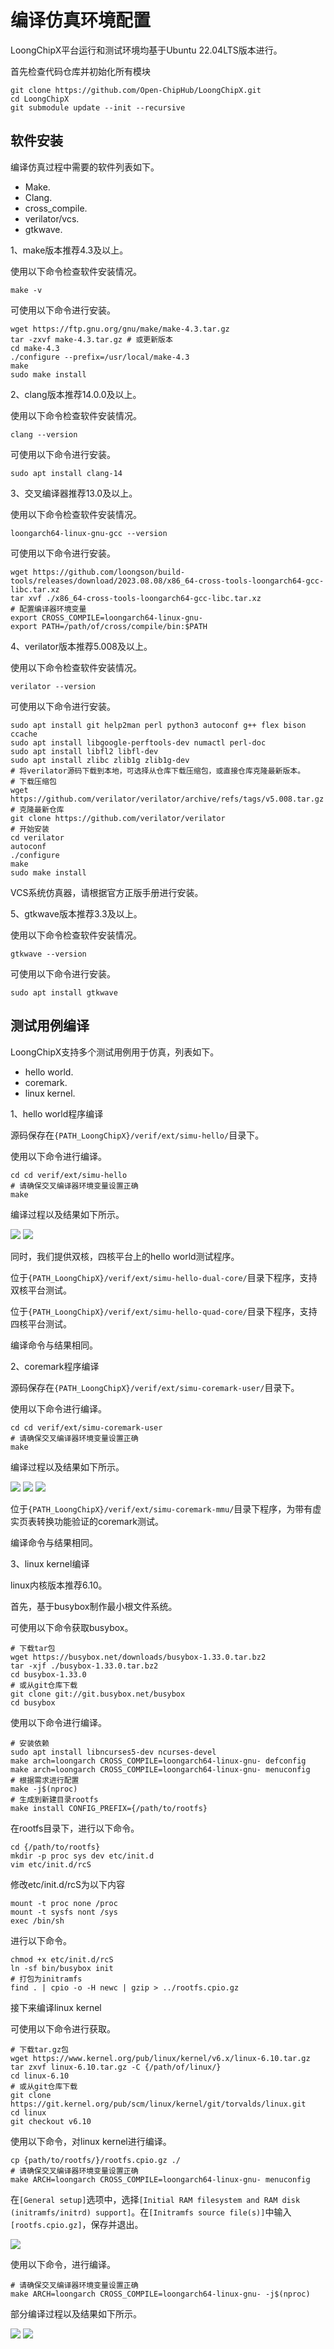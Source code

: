 # 编译仿真环境配置

LoongChipX平台运行和测试环境均基于Ubuntu 22.04LTS版本进行。

首先检查代码仓库并初始化所有模块
``` shell
git clone https://github.com/Open-ChipHub/LoongChipX.git
cd LoongChipX
git submodule update --init --recursive
```

## 软件安装
编译仿真过程中需要的软件列表如下。
- Make.
- Clang.
- cross_compile.
- verilator/vcs.
- gtkwave.

1、make版本推荐4.3及以上。

使用以下命令检查软件安装情况。
``` shell
make -v
```
可使用以下命令进行安装。
``` shell
wget https://ftp.gnu.org/gnu/make/make-4.3.tar.gz
tar -zxvf make-4.3.tar.gz # 或更新版本
cd make-4.3
./configure --prefix=/usr/local/make-4.3
make
sudo make install
```

2、clang版本推荐14.0.0及以上。

使用以下命令检查软件安装情况。
``` shell
clang --version
```
可使用以下命令进行安装。
``` shell
sudo apt install clang-14
```

3、交叉编译器推荐13.0及以上。

使用以下命令检查软件安装情况。
``` shell
loongarch64-linux-gnu-gcc --version
```
可使用以下命令进行安装。
``` shell
wget https://github.com/loongson/build-tools/releases/download/2023.08.08/x86_64-cross-tools-loongarch64-gcc-libc.tar.xz
tar xvf ./x86_64-cross-tools-loongarch64-gcc-libc.tar.xz
# 配置编译器环境变量
export CROSS_COMPILE=loongarch64-linux-gnu-
export PATH=/path/of/cross/compile/bin:$PATH
```

4、verilator版本推荐5.008及以上。

使用以下命令检查软件安装情况。
``` shell
verilator --version
```
可使用以下命令进行安装。
``` shell
sudo apt install git help2man perl python3 autoconf g++ flex bison ccache
sudo apt install libgoogle-perftools-dev numactl perl-doc
sudo apt install libfl2 libfl-dev
sudo apt install zlibc zlib1g zlib1g-dev
# 将verilator源码下载到本地，可选择从仓库下载压缩包，或直接仓库克隆最新版本。
# 下载压缩包
wget https://github.com/verilator/verilator/archive/refs/tags/v5.008.tar.gz
# 克隆最新仓库
git clone https://github.com/verilator/verilator
# 开始安装
cd verilator
autoconf
./configure
make
sudo make install
```

VCS系统仿真器，请根据官方正版手册进行安装。

5、gtkwave版本推荐3.3及以上。

使用以下命令检查软件安装情况。
``` shell
gtkwave --version
```
可使用以下命令进行安装。
``` shell
sudo apt install gtkwave
```

## 测试用例编译
LoongChipX支持多个测试用例用于仿真，列表如下。
- hello world.
- coremark.
- linux kernel.

1、hello world程序编译

源码保存在`{PATH_LoongChipX}/verif/ext/simu-hello/`目录下。

使用以下命令进行编译。
``` shell
cd cd verif/ext/simu-hello
# 请确保交叉编译器环境变量设置正确
make
```
编译过程以及结果如下所示。

![](../_static/sim/env/hello_run.png)
![](../_static/sim/env/hello_output.png)

同时，我们提供双核，四核平台上的hello world测试程序。

位于`{PATH_LoongChipX}/verif/ext/simu-hello-dual-core/`目录下程序，支持双核平台测试。

位于`{PATH_LoongChipX}/verif/ext/simu-hello-quad-core/`目录下程序，支持四核平台测试。

编译命令与结果相同。

2、coremark程序编译

源码保存在`{PATH_LoongChipX}/verif/ext/simu-coremark-user/`目录下。

使用以下命令进行编译。
``` shell
cd cd verif/ext/simu-coremark-user
# 请确保交叉编译器环境变量设置正确
make
```
编译过程以及结果如下所示。

![](../_static/sim/env/coremark_run_1.png)
![](../_static/sim/env/coremark_run_2.png)
![](../_static/sim/env/coremark_output.png)

位于`{PATH_LoongChipX}/verif/ext/simu-coremark-mmu/`目录下程序，为带有虚实页表转换功能验证的coremark测试。

编译命令与结果相同。

3、linux kernel编译

linux内核版本推荐6.10。

首先，基于busybox制作最小根文件系统。

可使用以下命令获取busybox。
```shell
# 下载tar包
wget https://busybox.net/downloads/busybox-1.33.0.tar.bz2
tar -xjf ./busybox-1.33.0.tar.bz2
cd busybox-1.33.0
# 或从git仓库下载
git clone git://git.busybox.net/busybox
cd busybox
```
使用以下命令进行编译。
``` shell
# 安装依赖
sudo apt install libncurses5-dev ncurses-devel
make arch=loongarch CROSS_COMPILE=loongarch64-linux-gnu- defconfig
make arch=loongarch CROSS_COMPILE=loongarch64-linux-gnu- menuconfig
# 根据需求进行配置
make -j$(nproc)
# 生成到新建目录rootfs
make install CONFIG_PREFIX={/path/to/rootfs}
```
在rootfs目录下，进行以下命令。
``` shell
cd {/path/to/rootfs}
mkdir -p proc sys dev etc/init.d
vim etc/init.d/rcS
```
修改etc/init.d/rcS为以下内容
``` shell
mount -t proc none /proc
mount -t sysfs nont /sys
exec /bin/sh
```
进行以下命令。
``` shell
chmod +x etc/init.d/rcS
ln -sf bin/busybox init
# 打包为initramfs
find . | cpio -o -H newc | gzip > ../rootfs.cpio.gz
```

接下来编译linux kernel

可使用以下命令进行获取。
``` shell
# 下载tar.gz包
wget https://www.kernel.org/pub/linux/kernel/v6.x/linux-6.10.tar.gz
tar zxvf linux-6.10.tar.gz -C {/path/of/linux/}
cd linux-6.10
# 或从git仓库下载
git clone https://git.kernel.org/pub/scm/linux/kernel/git/torvalds/linux.git
cd linux
git checkout v6.10
```

使用以下命令，对linux kernel进行编译。
``` shell
cp {path/to/rootfs/}/rootfs.cpio.gz ./
# 请确保交叉编译器环境变量设置正确
make ARCH=loongarch CROSS_COMPILE=loongarch64-linux-gnu- menuconfig
```
在`[General setup]`选项中，选择`[Initial RAM filesystem and RAM disk (initramfs/initrd) support]`。在`[Initramfs source file(s)]`中输入`[rootfs.cpio.gz]`，保存并退出。

![](../_static/sim/env/kernel_config.png)

使用以下命令，进行编译。
``` shell
# 请确保交叉编译器环境变量设置正确
make ARCH=loongarch CROSS_COMPILE=loongarch64-linux-gnu- -j$(nproc)
```
部分编译过程以及结果如下所示。

![](../_static/sim/env/kernel_run.png)
![](../_static/sim/env/kernel_output.png)
